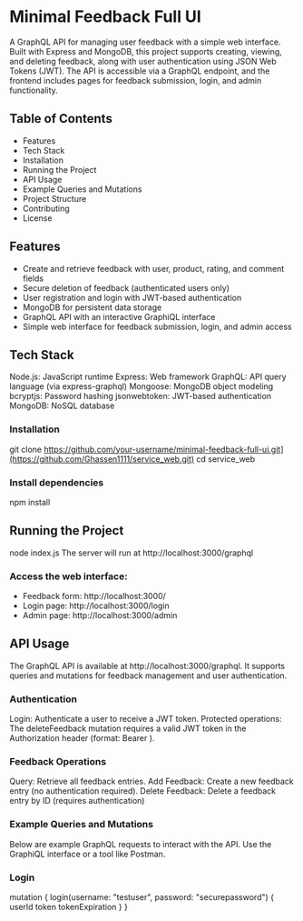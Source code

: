# Minimal Feedback Full UI

A GraphQL API for managing user feedback with a simple web interface. Built with Express and MongoDB, this project supports creating, viewing, and deleting feedback, along with user authentication using JSON Web Tokens (JWT). The API is accessible via a GraphQL endpoint, and the frontend includes pages for feedback submission, login, and admin functionality.


## Table of Contents

- Features
- Tech Stack
- Installation
- Running the Project
- API Usage
- Example Queries and Mutations
- Project Structure
- Contributing
- License


## Features

- Create and retrieve feedback with user, product, rating, and comment fields
- Secure deletion of feedback (authenticated users only)
- User registration and login with JWT-based authentication
- MongoDB for persistent data storage
- GraphQL API with an interactive GraphiQL interface
- Simple web interface for feedback submission, login, and admin access

## Tech Stack
Node.js: JavaScript runtime
Express: Web framework
GraphQL: API query language (via express-graphql)
Mongoose: MongoDB object modeling
bcryptjs: Password hashing
jsonwebtoken: JWT-based authentication
MongoDB: NoSQL database

### Installation 
git clone https://github.com/your-username/minimal-feedback-full-ui.git](https://github.com/Ghassen1111/service_web.git)
cd service_web

### Install dependencies
npm install

## Running the Project
node index.js
The server will run at http://localhost:3000/graphql


### Access the web interface:
- Feedback form: http://localhost:3000/
- Login page: http://localhost:3000/login
- Admin page: http://localhost:3000/admin

## API Usage
The GraphQL API is available at http://localhost:3000/graphql.
It supports queries and mutations for feedback management and user authentication.

### Authentication
Login: Authenticate a user to receive a JWT token.
Protected operations: The deleteFeedback mutation requires a valid JWT token in the Authorization header (format: Bearer <token>).
### Feedback Operations
Query: Retrieve all feedback entries.
Add Feedback: Create a new feedback entry (no authentication required).
Delete Feedback: Delete a feedback entry by ID (requires authentication)


### Example Queries and Mutations
Below are example GraphQL requests to interact with the API. Use the GraphiQL interface or a tool like Postman.
### Login
mutation {
  login(username: "testuser", password: "securepassword") {
    userId
    token
    tokenExpiration
  }
}
